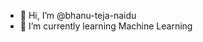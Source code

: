- 👋 Hi, I’m @bhanu-teja-naidu
- 🌱 I’m currently learning Machine Learning
<!--- 
- 💞️ I’m looking to collaborate on ... 
- 👀 I’m interested in ...
- 📫 How to reach me ... -->

<!---
bhanu-teja-naidu/bhanu-teja-naidu is a ✨ special ✨ repository because its `README.md` (this file) appears on your GitHub profile.
You can click the Preview link to take a look at your changes.
--->
